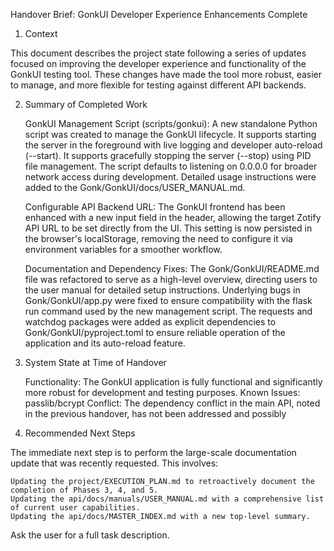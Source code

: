 Handover Brief: GonkUI Developer Experience Enhancements Complete

1. Context

This document describes the project state following a series of updates focused on improving the developer experience and functionality of the GonkUI testing tool. These changes have made the tool more robust, easier to manage, and more flexible for testing against different API backends.

2. Summary of Completed Work

    GonkUI Management Script (scripts/gonkui):
        A new standalone Python script was created to manage the GonkUI lifecycle.
        It supports starting the server in the foreground with live logging and developer auto-reload (--start).
        It supports gracefully stopping the server (--stop) using PID file management.
        The script defaults to listening on 0.0.0.0 for broader network access during development.
        Detailed usage instructions were added to the Gonk/GonkUI/docs/USER_MANUAL.md.

    Configurable API Backend URL:
        The GonkUI frontend has been enhanced with a new input field in the header, allowing the target Zotify API URL to be set directly from the UI.
        This setting is now persisted in the browser's localStorage, removing the need to configure it via environment variables for a smoother workflow.

    Documentation and Dependency Fixes:
        The Gonk/GonkUI/README.md file was refactored to serve as a high-level overview, directing users to the user manual for detailed setup instructions.
        Underlying bugs in Gonk/GonkUI/app.py were fixed to ensure compatibility with the flask run command used by the new management script.
        The requests and watchdog packages were added as explicit dependencies to Gonk/GonkUI/pyproject.toml to ensure reliable operation of the application and its auto-reload feature.

3. System State at Time of Handover

    Functionality: The GonkUI application is fully functional and significantly more robust for development and testing purposes.
    Known Issues:
        passlib/bcrypt Conflict: The dependency conflict in the main API, noted in the previous handover, has not been addressed and possibly 

4. Recommended Next Steps

The immediate next step is to perform the large-scale documentation update that was recently requested. This involves:

    Updating the project/EXECUTION_PLAN.md to retroactively document the completion of Phases 3, 4, and 5.
    Updating the api/docs/manuals/USER_MANUAL.md with a comprehensive list of current user capabilities.
    Updating the api/docs/MASTER_INDEX.md with a new top-level summary.

Ask the user for a full task description.
